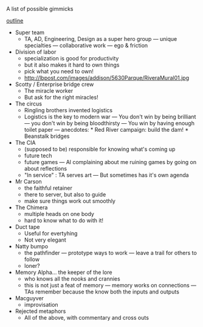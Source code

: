 A list of possible gimmicks 

[outline](tadwtf_outline.md)

* Super team
	- TA, AD, Engineering, Design as a super hero group
		— unique specialties
		— collaborative work
		— ego & friction
* Division of labor
	- specialization is good for productivity
	- but it also makes it hard to own things
	- pick what you need to own!
	- http://lbpost.com/images/addison/5630Parque/RiveraMural01.jpg
* Scotty / Enterprise bridge crew
	- The miracle worker
	- But ask for the right miracles!
* The circus
	- Ringling brothers invented logistics
	- Logistics is the key to modern war
		— You don't win by being brilliant
		— you don't win by being bloodthirsty
		— You win by having enough toilet paper
		— anecdotes:
			* Red River campaign: build the dam!
			* Beanstalk bridges
* The CIA
	- (supposed to be) responsible for knowing what's coming up
	- future tech
	- future games
		— Al complaining about me ruining games by going on about reflections
	- "In service" : TA serves art
		— But sometimes has it's own agenda
* Mr Carson
	- the faithful retainer
	- there to server, but also to guide
	- make sure things work out smoothly
* The Chimera
	- multiple heads on one body
	- hard to know what to do with it!
* Duct tape
	- Useful for evertyhing
	- Not very elegant
* Natty bumpo
	- the pathfinder
		— prototype ways to work
		— leave a trail for others to follow
	- loner?
* Memory Alpha... the keeper of the lore
	- who knows all the nooks and crannies
	- this is not just a feat of memory
		— memory works on connections
		— TAs remember because the know both the inputs and outputs
* Macguyver
	- improvisation
* Rejected metaphors
	- All of the above, with commentary and cross outs
